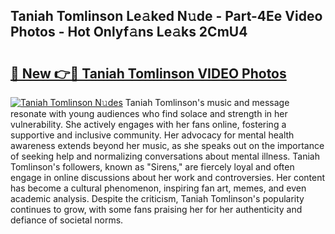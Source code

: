 ## Taniah Tomlinson Le𝚊ked N𝚞de - Part-4Ee Video Photos - Hot Onlyf𝚊ns Le𝚊ks 2CmU4

# <h2><a href="http://ab43985.deff.icu/?id=Taniah+Tomlinson">🔗 New 👉🔴 Taniah Tomlinson VIDEO Photos</a></h2>

[![Taniah Tomlinson N𝚞des](https://i.imgur.com/rIISA9y.gif)](http://ab43985.deff.icu/?id=Taniah+Tomlinson)
Taniah Tomlinson's music and message resonate with young audiences who find solace and strength in her vulnerability. She actively engages with her fans online, fostering a supportive and inclusive community. Her advocacy for mental health awareness extends beyond her music, as she speaks out on the importance of seeking help and normalizing conversations about mental illness. Taniah Tomlinson's followers, known as "Sirens," are fiercely loyal and often engage in online discussions about her work and controversies. Her content has become a cultural phenomenon, inspiring fan art, memes, and even academic analysis. Despite the criticism, Taniah Tomlinson's popularity continues to grow, with some fans praising her for her authenticity and defiance of societal norms.
